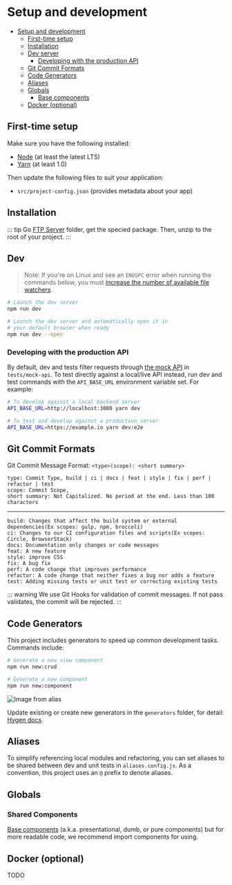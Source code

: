 # Setup and development

- [Setup and development](#setup-and-development)
  - [First-time setup](#first-time-setup)
  - [Installation](#installation)
  - [Dev server](#dev-server)
    - [Developing with the production API](#developing-with-the-production-api)
  - [Git Commit Formats](#Git-Commit-Formats)
  - [Code Generators](#code-generators)
  - [Aliases](#aliases)
  - [Globals](#globals)
    - [Base components](#base-components)
  - [Docker (optional)](#docker-optional)

## First-time setup

Make sure you have the following installed:

- [Node](https://nodejs.org/en/) (at least the latest LTS)
- [Yarn](https://yarnpkg.com/lang/en/docs/install/) (at least 1.0)

Then update the following files to suit your application:

- `src/project-config.json` (provides metadata about your app)

## Installation

::: tip
Go [FTP Server](ftp://10.128.73.241/node_modules/) folder, get the specied package. Then, unzip to the root of your project.
:::

## Dev

> Note: If you're on Linux and see an `ENOSPC` error when running the commands below, you must [increase the number of available file watchers](https://stackoverflow.com/questions/22475849/node-js-error-enospc#answer-32600959).

```bash
# Launch the dev server
npm run dev

# Launch the dev server and automatically open it in
# your default browser when ready
npm run dev --open
```

### Developing with the production API

By default, dev and tests filter requests through [the mock API](/docs/tests.md#the-mock-api) in `tests/mock-api`. To test directly against a local/live API instead, run dev and test commands with the `API_BASE_URL` environment variable set. For example:

```bash
# To develop against a local backend server
API_BASE_URL=http://localhost:3000 yarn dev

# To test and develop against a production server
API_BASE_URL=https://example.io yarn dev:e2e
```

## Git Commit Formats

Git Commit Message Format: `<type>(scope): <short summary>`

```text
type: Commit Type, build | ci | docs | feat | style | fix | perf | refactor | test
scope: Commit Scope, 
short summary: Not Capitalized. No period at the end. Less than 100 characters
```

---

```text
build: Changes that affect the build system or external dependencies(Ex scopes: gulp, npm, broccoli)
ci: Changes to our CI configuration files and scripts(Ex scopes: Circle, BrowserStack)
docs: Documentation only changes or code messages
feat: A new feature
style: improve CSS
fix: A bug fix
perf: A code change that improves performance
refactor: A code change that neither fixes a bug nor adds a feature
test: Adding missing tests or unit test or correcting existing tests
```

::: warning
We use Git Hooks for validation of commit messages. If not pass validates, the commit will be rejected.
:::

## Code Generators

This project includes generators to speed up common development tasks. Commands include:

```bash
# Generate a new view component
npm run new:crud

# Generate a new component
npm run new:component
```

![Image from alias](/code-generator.gif)

Update existing or create new generators in the `generators` folder, for detail: [Hygen docs](http://www.hygen.io/).

## Aliases

To simplify referencing local modules and refactoring, you can set aliases to be shared between dev and unit tests in `aliases.config.js`. As a convention, this project uses an `@` prefix to denote aliases.

## Globals

### Shared Components

[Base components](https://vuejs.org/v2/style-guide/#Base-component-names-strongly-recommended) (a.k.a. presentational, dumb, or pure components)
but for more readable code, we recommend import components for using.

## Docker (optional)

TODO

